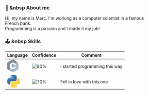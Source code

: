 ### 💬 &nbsp About me

Hi, my name is Marc. I'm working as a computer scientist in a famous French bank.  
Programming is a passion and I made it my job!

### 🕹️ &nbsp Skills

| Language | Confidence | Comment
| --- | --- | ---
| <a target="_blank"><img alt="C" height="42px" src="assets/C.svg"></a> | <img alt="90%" src="https://img.shields.io/badge/-90%25-brightgreen"/> | I started programming this way
| <a href="https://www.python.org/" target="_blank"><img alt="Python" height="42px" src="assets/Python.svg"></a> | <img alt="70%" src="https://img.shields.io/badge/-70%25-green"/> | Fell in love with this one

<!--
**Droidec/Droidec** is a ✨ _special_ ✨ repository because its `README.md` (this file) appears on your GitHub profile.

Here are some ideas to get you started:

- 🔭 I’m currently working on ...
- 🌱 I’m currently learning ...
- 👯 I’m looking to collaborate on ...
- 🤔 I’m looking for help with ...
- 💬 Ask me about ...
- 📫 How to reach me: ...
- 😄 Pronouns: ...
- ⚡ Fun fact: ...
-->
